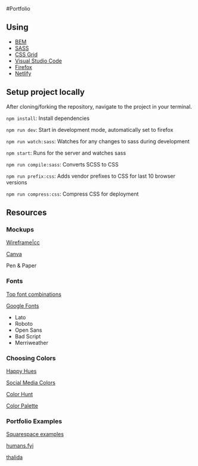 #Portfolio

## Using

- [BEM](http://getbem.com/)
- [SASS](https://sass-lang.com/)
- [CSS Grid](https://css-tricks.com/snippets/css/complete-guide-grid/)
- [Visual Studio Code](https://code.visualstudio.com/)
- [Firefox](https://www.mozilla.org/en-US/firefox/new/)
- [Netlify](https://www.netlify.com/)

## Setup project locally

After cloning/forking the repository, navigate to the project in your terminal.

`npm install`: Install dependencies

`npm run dev`: Start in development mode, automatically set to firefox

`npm run watch:sass`: Watches for any changes to sass during development

`npm start`: Runs for the server and watches sass

`npm run compile:sass`: Converts SCSS to CSS

`npm run prefix:css`: Adds vendor prefixes to CSS for last 10 browser versions

`npm run compress:css`: Compress CSS for deployment

## Resources

### Mockups

[Wireframe|cc](https://wireframe.cc/)

[Canva](https://www.canva.com/)

Pen & Paper

### Fonts

[Top font combinations](https://blog.marvelapp.com/top-font-combinations/)

[Google Fonts](https://fonts.google.com/)

- Lato
- Roboto
- Open Sans
- Bad Script
- Merriweather

### Choosing Colors

[Happy Hues](https://www.happyhues.co/)

[Social Media Colors](https://www.lockedownseo.com/social-media-colors/)

[Color Hunt](https://colorhunt.co/)

[Color Palette](https://www.canva.com/colors/color-palettes/)

### Portfolio Examples

[Squarespace examples](https://www.squarespace.com/templates/personal-CV)

[humans.fyi](https://humans.fyi/)

[thalida](https://thalida.me/)
